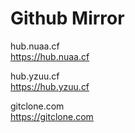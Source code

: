 # Github Mirror

hub.nuaa.cf  
https://hub.nuaa.cf  

hub.yzuu.cf  
https://hub.yzuu.cf  

gitclone.com  
https://gitclone.com